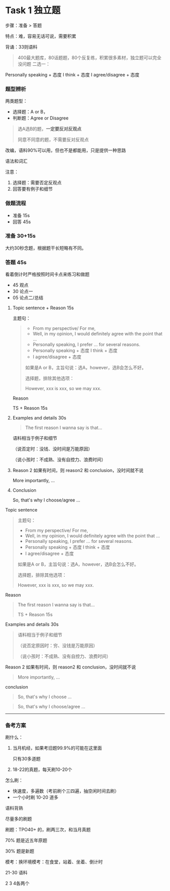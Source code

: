 # Task 1 独立题

步骤：准备 > 答题

特点：难，容易无话可说，需要积累

背诵：33则语料

> 400最大题库，80话题题，80个反复练，积累很多素材，独立题可以完全没问题
二选一：

Personally speaking + 态度 I think + 态度
I agree/disagree + 态度

### 题型辨析

两类题型：

- 选择题：A or B，
- 判断题：Agree or Disagree

> 选A选B的题，**一定要反对反观点**
>
> 同意不同意的题，不需要反对反观点

改编，语料90%可以用，但也不是都能用，只是提供一种思路

语法和词汇

注意：

1. 选择题：需要否定反观点
2. 回答要有例子和细节

### 做题流程

- 准备 15s
- 回答 45s

### 准备 30+15s

大约30秒念题，根据题干长短略有不同。

### 答题 45s

看着倒计时严格按照时间卡点来练习和做题

- 45 观点
- 30 论点一
- 05 论点二/总结

1. Topic sentence + Reason 15s

   主题句：

   > - From my perspective/ For me,  
   > - Well, in my opinion, I would definitely agree with the point that ...
   > - Personally speaking, I prefer ... for several reasons.
   > - Personally speaking + 态度 I think + 态度
   > - I agree/disagree + 态度
   >
   > 如果是A or B，主旨句说：选A，however，选B会怎么不好。
   >
   > 选择题，排除其他选项：
   >
   > However, xxx is xxx, so we may xxx.

   Reason

   TS + Reason 15s

2. Examples and details 30s

   > The first reason I wanna say is that…

   语料相当于例子和细节

   （说否定时：没钱、没时间是万能原因）

   （说小孩时：不成熟、没有自控力、浪费时间）

3. Reason 2 如果有时间，则 reason2 和 conclusion，没时间就不说

   More importantly, ...

4. Conclusion

   So, that's why I choose/agree ... 



Topic sentence

> 主题句：
>
> - From my perspective/ For me,  
> - Well, in my opinion, I would definitely agree with the point that ...
> - Personally speaking, I prefer ... for several reasons.
> - Personally speaking + 态度 I think + 态度
> - I agree/disagree + 态度
>
> 如果是A or B，主旨句说：选A，however，选B会怎么不好。
>
> 选择题，排除其他选项：
>
> However, xxx is xxx, so we may xxx.

Reason

> The first reason I wanna say is that…
>
> TS + Reason 15s

Examples and details 30s

> 语料相当于例子和细节
>
> （说否定原因时：穷、没钱是万能原因）
>
> （说小孩时：不成熟、没有自控力、浪费时间）

Reason 2 如果有时间，则 reason2 和 conclusion，没时间就不说

> More importantly, ...

conclusion

> So, that's why I choose ...

>So, that's why I choose/agree ... 

---

### 备考方案

刷什么：

1. 当月机经，如果考旧题99.9%的可能在这里面

   只有30多道题

2. 18-22的真题，每天刷10-20个

怎么刷：

- 快速度，多遍数（考前刷个三四遍，抽空闲时间去刷）
- 一个小时刷 10-20 道多




语料背熟

尽量多的刷题



刷题：TPO40+ 的，刷两三次，和当月真题

70% 题是近五年原题

30% 题是新题



模考：换环境模考：在食堂，站着、坐着、倒计时

21-30 语料

2 3 4各两个
